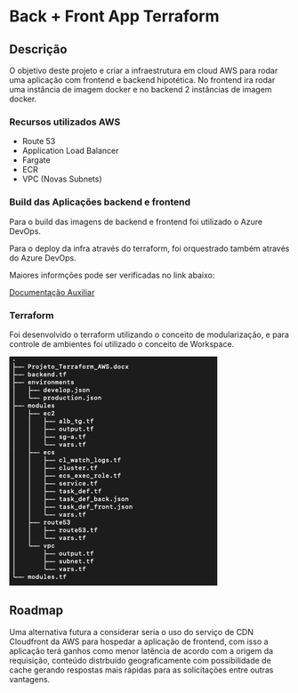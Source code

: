 # Back + Front App Terraform 

## Descrição

O objetivo deste projeto e criar a infraestrutura em cloud AWS para rodar uma aplicação com frontend e backend hipotética. No frontend ira rodar uma instância de imagem docker e no backend 2 instâncias de imagem docker.

### Recursos utilizados AWS

- Route 53
- Application Load Balancer
- Fargate
- ECR
- VPC (Novas Subnets)

### Build das Aplicações backend e frontend

Para o build das imagens de backend e frontend foi utilizado o Azure DevOps.

Para o deploy da infra através do terraform, foi orquestrado também através do Azure DevOps.

Maiores informções pode ser verificadas no link abaixo:

[Documentação Auxiliar](Projeto_Terraform_AWS.docx)

### Terraform

Foi desenvolvido o terraform utilizando o conceito de modularização, e para controle de ambientes foi utilizado o conceito de Workspace.

![](tree.png)

## Roadmap

Uma alternativa futura a considerar seria o uso do serviço de CDN Cloudfront da AWS para hospedar a aplicação de frontend, com isso a aplicação terá ganhos como menor latência de acordo com a origem da requisição, conteúdo distrbuído geograficamente com possibilidade de cache gerando respostas mais rápidas para as solicitações entre outras vantagens.

